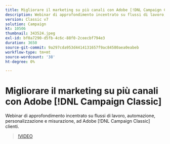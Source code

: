 ```yaml
---
title: Migliorare il marketing su più canali con Adobe [!DNL Campaign Classic]
description: Webinar di approfondimento incentrato su flussi di lavoro, automazione, personalizzazione e misurazione, ad Adobe [!DNL Campaign Classic] clienti.
version: Classic v7
solution: Campaign
kt: 10506
thumbnail: 343524.jpeg
exl-id: bf0a7290-d5fb-4c6c-88f0-2ceecbf794e3
duration: 3650
source-git-commit: 9a297cda953d4414131657f9ac84580aea0eabeb
workflow-type: tm+mt
source-wordcount: '38'
ht-degree: 0%

---
```


# Migliorare il marketing su più canali con Adobe [!DNL Campaign Classic]

Webinar di approfondimento incentrato su flussi di lavoro, automazione, personalizzazione e misurazione, ad Adobe [!DNL Campaign Classic] clienti.

>[!VIDEO](https://video.tv.adobe.com/v/343524/?quality=12&learn=on)
